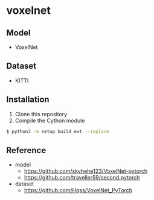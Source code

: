 # voxelnet

## Model
* VoxelNet

## Dataset
* KITTI

## Installation
1. Clone this repository
2. Compile the Cython module
```bash
$ python3 -m setup build_ext --inplace
```

## Reference
* model
  * https://github.com/skyhehe123/VoxelNet-pytorch
  * https://github.com/traveller59/second.pytorch
* dataset
  * https://github.com/Hqss/VoxelNet_PyTorch